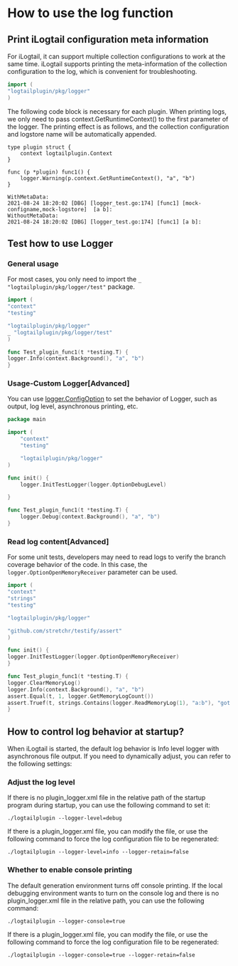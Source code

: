 # How to use the log function

## Print iLogtail configuration meta information

For iLogtail, it can support multiple collection configurations to work at the same time. iLogtail supports printing the
meta-information of the collection configuration to the log, which is convenient for troubleshooting.

```go
import (
"logtailplugin/pkg/logger"
)
```

The following code block is necessary for each plugin. When printing logs, we only need to pass
context.GetRuntimeContext() to the first parameter of the logger. The printing effect is as follows, and the collection
configuration and logstore name will be automatically appended.

```
type plugin struct {
	context logtailplugin.Context
}

func (p *plugin) func1() {
	logger.Warning(p.context.GetRuntimeContext(), "a", "b")
}
```

```
WithMetaData:
2021-08-24 18:20:02 [DBG] [logger_test.go:174] [func1] [mock-configname,mock-logstore]	[a b]:
WithoutMetaData:
2021-08-24 18:20:02 [DBG] [logger_test.go:174] [func1] [a b]:
```

## Test how to use Logger

### General usage

For most cases, you only need to import the `_ "logtailplugin/pkg/logger/test"` package.

```go
import (
"context"
"testing"

"logtailplugin/pkg/logger"
_ "logtailplugin/pkg/logger/test"
)

func Test_plugin_func1(t *testing.T) {
logger.Info(context.Background(), "a", "b")
}
```

### Usage-Custom Logger[Advanced]

You can use [logger.ConfigOption](../../../pkg/logger) to set the behavior of Logger, such as output, log level,
asynchronous printing, etc.

```go
package main

import (
	"context"
	"testing"

	"logtailplugin/pkg/logger"
)

func init() {
	logger.InitTestLogger(logger.OptionDebugLevel)

}

func Test_plugin_func1(t *testing.T) {
	logger.Debug(context.Background(), "a", "b")
}
```

### Read log content[Advanced]

For some unit tests, developers may need to read logs to verify the branch coverage behavior of the code. In this case,
the `logger.OptionOpenMemoryReceiver` parameter can be used.

```go
import (
"context"
"strings"
"testing"

"logtailplugin/pkg/logger"

"github.com/stretchr/testify/assert"
)

func init() {
logger.InitTestLogger(logger.OptionOpenMemoryReceiver)
}

func Test_plugin_func1(t *testing.T) {
logger.ClearMemoryLog()
logger.Info(context.Background(), "a", "b")
assert.Equal(t, 1, logger.GetMemoryLogCount())
assert.Truef(t, strings.Contains(logger.ReadMemoryLog(1), "a:b"), "got %s", logger.ReadMemoryLog(1))
}
```

## How to control log behavior at startup?

When iLogtail is started, the default log behavior is Info level logger with asynchronous file output. If you need to
dynamically adjust, you can refer to the following settings:

### Adjust the log level

If there is no plugin_logger.xml file in the relative path of the startup program during startup, you can use the
following command to set it:

```shell
./logtailplugin --logger-level=debug
```

If there is a plugin_logger.xml file, you can modify the file, or use the following command to force the log configuration file to be regenerated:

```shell
./logtailplugin --logger-level=info --logger-retain=false
```

### Whether to enable console printing

The default generation environment turns off console printing. If the local debugging environment wants to turn on the console log and there is no plugin_logger.xml file in the relative path, you can use the following command:

```shell
./logtailplugin --logger-console=true
```

If there is a plugin_logger.xml file, you can modify the file, or use the following command to force the log configuration file to be regenerated:

```shell
./logtailplugin --logger-console=true --logger-retain=false
```